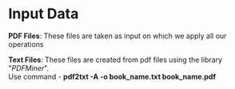 # Input Data

**PDF Files**: These files are taken as input on which we apply all our operations <br/>

**Text Files**: These files are created from pdf files using the library "*PDFMiner*".<br/>
Use command - **pdf2txt -A -o book_name.txt book_name.pdf**